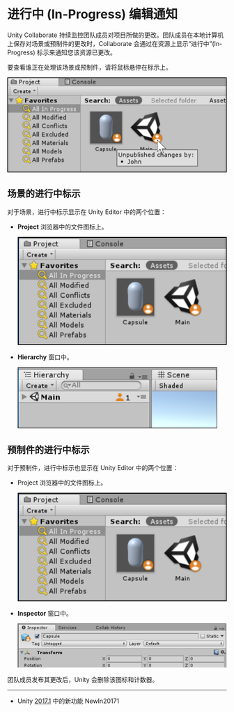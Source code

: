 # 进行中 (In-Progress) 编辑通知

Unity Collaborate 持续监控团队成员对项目所做的更改。团队成员在本地计算机上保存对场景或预制件的更改时，Collaborate 会通过在资源上显示“进行中”(In-Progress) 标示来通知您该资源已更改。

要查看谁正在处理该场景或预制件，请将鼠标悬停在标示上。

![](../uploads/Main/CollaborateInProgress1.png) 

## 场景的进行中标示

对于场景，进行中标示显示在 Unity Editor 中的两个位置：

* **Project** 浏览器中的文件图标上。

    ![](../uploads/Main/CollaborateInProgress2.png) 

* **Hierarchy** 窗口中。

    ![](../uploads/Main/CollaborateInProgress5.png) 


## 预制件的进行中标示

对于预制件，进行中标示也显示在 Unity Editor 中的两个位置：

* Project 浏览器中的文件图标上。

    ![](../uploads/Main/CollaborateInProgress4.png) 

* **Inspector** 窗口中。

    ![](../uploads/Main/CollaborateInProgress3.png) 

团队成员发布其更改后，Unity 会删除该图标和计数器。


----
* <span class="page-history">Unity [2017.1](../Manual/30_search.html?q=newin20171) 中的新功能 <span class="search-words">NewIn20171</span></span>
